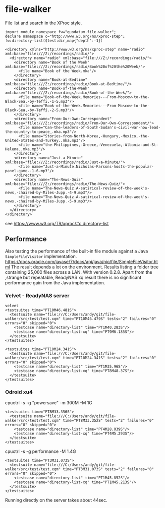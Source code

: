 # file-walker
File list  and search in the XProc style. 
````
import module namespace fw="quodatum.file.walker";
declare namespace c="http://www.w3.org/ns/xproc-step";
fw:directory-list($test:dir,map{"depth":-1})
````

````
<directory xmlns="http://www.w3.org/ns/xproc-step" name="radio" xml:base="file:///Z:/recordings/radio/">
  <directory name="radio" xml:base="file:///Z:/recordings/radio/">
    <directory name="Book of the Week" xml:base="file:///Z:/recordings/radio/Book%20of%20the%20Week/">
      <file name="Book of the Week.mka"/>
    </directory>
    <directory name="Book-at-Bedtime" xml:base="file:///Z:/recordings/radio/Book-at-Bedtime/"/>
    <directory name="Book-of-the-Week" xml:base="file:///Z:/recordings/radio/Book-of-the-Week/">
      <file name="Book-of-the-Week.Memories---From-Moscow-to-the-Black-Sea,-by-Teffi.-1-5.mp3"/>
      <file name="Book-of-the-Week.Memories---From-Moscow-to-the-Black-Sea,-by-Teffi.-2-5.mp3"/>
    </directory>
    <directory name="From-Our-Own-Correspondent" xml:base="file:///Z:/recordings/radio/From-Our-Own-Correspondent/">
      <file name="Can-the-leaders-of-South-Sudan's-civil-war-now-lead-the-country-to-peace_.mka.mp3"/>
      <file name="Stories-from-North-Korea,-Hungary,-Mexico,-the-United-States-and-Turkey..mka.mp3"/>
      <file name="the-Philippines,-Greece,-Venezuela,-Albania-and-St-Helena..mka.mp3"/>
    </directory>
    <directory name="Just-a-Minute" xml:base="file:///Z:/recordings/radio/Just-a-Minute/">
      <file name="Just-a-Minute.Nicholas-Parsons-hosts-the-popular-panel-game.-1-6.mp3"/>
    </directory>
    <directory name="The-News-Quiz" xml:base="file:///Z:/recordings/radio/The-News-Quiz/">
      <file name="The-News-Quiz.A-satirical-review-of-the-week's-news,-chaired-by-Miles-Jupp.-4-9.mp3"/>
      <file name="The-News-Quiz.A-satirical-review-of-the-week's-news,-chaired-by-Miles-Jupp.-5-9.mp3"/>
    </directory>
  </directory>
</directory>
````
see https://www.w3.org/TR/xproc/#c.directory-list


## Performance
Also testing the performance of the built-in file module against 
a Java `SimpleFileVisitor` implementation.
https://docs.oracle.com/javase/7/docs/api/java/nio/file/SimpleFileVisitor.html 
The result depends a lot on the environment. Results listing a folder tree containing 25,000 files across a LAN. With version 0.2.8.
Apart from the ,strange but repeatable, ReadyNAS xq result there is no significant performance gain from the Java implementation. 

### Velvet - ReadyNAS server

````
velvet
<testsuites time="PT10M46.481S">
  <testsuite name="file:///C:/Users/andy/git/file-walker/src/test/test.xqm" time="PT10M46.479S" tests="2" failures="0" errors="0" skipped="0">
    <testcase name="directory-list" time="PT1M40.283S"/>
    <testcase name="directory-list-xq" time="PT9M6.185S"/>
  </testsuite>
</testsuites>

<testsuites time="PT10M24.341S">
  <testsuite name="file:///C:/Users/andy/git/file-walker/src/test/test.xqm" time="PT10M24.341S" tests="2" failures="0" errors="0" skipped="0">
    <testcase name="directory-list" time="PT1M35.96S"/>
    <testcase name="directory-list-xq" time="PT8M48.37S"/>
  </testsuite>
</testsuites>
````

### Odroid xu4
cpuctrl -s -g "powersave" -m 300M -M 1G

````
<testsuites time="PT8M33.356S">
  <testsuite name="file:///C:/Users/andy/git/file-walker/src/test/test.xqm" time="PT8M33.352S" tests="2" failures="0" errors="0" skipped="0">
    <testcase name="directory-list" time="PT4M28.039S"/>
    <testcase name="directory-list-xq" time="PT4M5.293S"/>
  </testsuite>
</testsuites>
````
cpuctrl -s  -g performance  -M 1.4G 
````
<testsuites time="PT3M31.073S">
  <testsuite name="file:///C:/Users/andy/git/file-walker/src/test/test.xqm" time="PT3M31.073S" tests="2" failures="0" errors="0" skipped="0">
    <testcase name="directory-list" time="PT1M45.852S"/>
    <testcase name="directory-list-xq" time="PT1M45.213S"/>
  </testsuite>
</testsuites>

````
Running directly on the server takes about 44sec.
